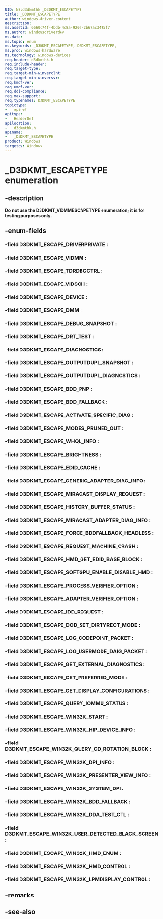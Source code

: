 ```yaml
---
UID: NE:d3dkmthk._D3DKMT_ESCAPETYPE
title: _D3DKMT_ESCAPETYPE
author: windows-driver-content
description:
ms.assetid: 6660c74f-4bdb-4c8a-920a-2b67ac3495f7
ms.author: windowsdriverdev
ms.date:
ms.topic: enum
ms.keywords: _D3DKMT_ESCAPETYPE, D3DKMT_ESCAPETYPE,
ms.prod: windows-hardware
ms.technology: windows-devices
req.header: d3dkmthk.h
req.include-header:
req.target-type:
req.target-min-winverclnt:
req.target-min-winversvr:
req.kmdf-ver:
req.umdf-ver:
req.ddi-compliance:
req.max-support:
req.typenames: D3DKMT_ESCAPETYPE
topictype:
-	apiref
apitype:
-	HeaderDef
apilocation:
-	d3dkmthk.h
apiname:
-	_D3DKMT_ESCAPETYPE
product: Windows
targetos: Windows
---
```


# _D3DKMT_ESCAPETYPE enumeration

## -description

<b>Do not use the D3DKMT_VIDMMESCAPETYPE enumeration; it is for testing purposes only.</b>

## -enum-fields

### -field D3DKMT_ESCAPE_DRIVERPRIVATE :
### -field D3DKMT_ESCAPE_VIDMM :
### -field D3DKMT_ESCAPE_TDRDBGCTRL :
### -field D3DKMT_ESCAPE_VIDSCH :
### -field D3DKMT_ESCAPE_DEVICE :
### -field D3DKMT_ESCAPE_DMM :
### -field D3DKMT_ESCAPE_DEBUG_SNAPSHOT :
### -field D3DKMT_ESCAPE_DRT_TEST :
### -field D3DKMT_ESCAPE_DIAGNOSTICS :
### -field D3DKMT_ESCAPE_OUTPUTDUPL_SNAPSHOT :
### -field D3DKMT_ESCAPE_OUTPUTDUPL_DIAGNOSTICS :
### -field D3DKMT_ESCAPE_BDD_PNP :
### -field D3DKMT_ESCAPE_BDD_FALLBACK :
### -field D3DKMT_ESCAPE_ACTIVATE_SPECIFIC_DIAG :
### -field D3DKMT_ESCAPE_MODES_PRUNED_OUT :
### -field D3DKMT_ESCAPE_WHQL_INFO :
### -field D3DKMT_ESCAPE_BRIGHTNESS :
### -field D3DKMT_ESCAPE_EDID_CACHE :
### -field D3DKMT_ESCAPE_GENERIC_ADAPTER_DIAG_INFO :
### -field D3DKMT_ESCAPE_MIRACAST_DISPLAY_REQUEST :
### -field D3DKMT_ESCAPE_HISTORY_BUFFER_STATUS :
### -field D3DKMT_ESCAPE_MIRACAST_ADAPTER_DIAG_INFO :
### -field D3DKMT_ESCAPE_FORCE_BDDFALLBACK_HEADLESS :
### -field D3DKMT_ESCAPE_REQUEST_MACHINE_CRASH :
### -field D3DKMT_ESCAPE_HMD_GET_EDID_BASE_BLOCK :
### -field D3DKMT_ESCAPE_SOFTGPU_ENABLE_DISABLE_HMD :
### -field D3DKMT_ESCAPE_PROCESS_VERIFIER_OPTION :
### -field D3DKMT_ESCAPE_ADAPTER_VERIFIER_OPTION :
### -field D3DKMT_ESCAPE_IDD_REQUEST :
### -field D3DKMT_ESCAPE_DOD_SET_DIRTYRECT_MODE :
### -field D3DKMT_ESCAPE_LOG_CODEPOINT_PACKET :
### -field D3DKMT_ESCAPE_LOG_USERMODE_DAIG_PACKET :
### -field D3DKMT_ESCAPE_GET_EXTERNAL_DIAGNOSTICS :
### -field D3DKMT_ESCAPE_GET_PREFERRED_MODE :
### -field D3DKMT_ESCAPE_GET_DISPLAY_CONFIGURATIONS :
### -field D3DKMT_ESCAPE_QUERY_IOMMU_STATUS :
### -field D3DKMT_ESCAPE_WIN32K_START :
### -field D3DKMT_ESCAPE_WIN32K_HIP_DEVICE_INFO :
### -field D3DKMT_ESCAPE_WIN32K_QUERY_CD_ROTATION_BLOCK :
### -field D3DKMT_ESCAPE_WIN32K_DPI_INFO :
### -field D3DKMT_ESCAPE_WIN32K_PRESENTER_VIEW_INFO :
### -field D3DKMT_ESCAPE_WIN32K_SYSTEM_DPI :
### -field D3DKMT_ESCAPE_WIN32K_BDD_FALLBACK :
### -field D3DKMT_ESCAPE_WIN32K_DDA_TEST_CTL :
### -field D3DKMT_ESCAPE_WIN32K_USER_DETECTED_BLACK_SCREEN :
### -field D3DKMT_ESCAPE_WIN32K_HMD_ENUM :
### -field D3DKMT_ESCAPE_WIN32K_HMD_CONTROL :
### -field D3DKMT_ESCAPE_WIN32K_LPMDISPLAY_CONTROL :

## -remarks

## -see-also